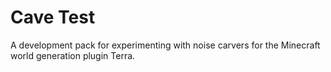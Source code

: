# Cave Test

A development pack for experimenting with noise carvers for the Minecraft world generation plugin Terra.